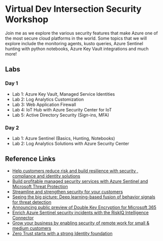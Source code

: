 # Virtual Dev Intersection Security Workshop

Join me as we explore the various security features that make Azure one of the most secure cloud platforms in the world. Some topics that we will explore include the monitoring agents, kusto queries, Azure Sentinel hunting with python notebooks, Azure Key Vault integrations and much more!

## Labs

### Day 1

- Lab 1: Azure Key Vault, Managed Service Identities
- Lab 2: Log Analytics Customization
- Lab 3: Web Application Firewall
- Lab 4: IoT Hub with Azure Security Center for IoT
- Lab 5: Active Directory Security (Sign-ins, MFA)

### Day 2

- Lab 1: Azure Sentinel (Basics, Hunting, Notebooks)
- Lab 2: Log Analytics Solutions with Azure Security Center

## Reference Links

- [Help customers reduce risk and build resilience with security , compliance and identity solutions](https://mediusprodstatic.studios.ms/presentations/insp20/IDB162/IDB162.pdf?sv=2018-03-28&sr=b&sig=Hr53ybdSqjpG9gTa9E1DJj0MMOwuxqlCO5cwq6APTWk%3D&se=2020-07-27T17%3A41%3A26Z&sp=r)
- [Build profitable managed security services with Azure Sentinel and Microsoft Threat Protection](https://mediusprodstatic.studios.ms/presentations/insp20/IOD193/IOD193.pdf?sv=2018-03-28&sr=b&sig=7FpGx3%2F5tytt79cidxK%2FOG5J6BWydJK133Wmfa1NsT8%3D&se=2020-07-27T17%3A06%3A52Z&sp=r)
- [Streamline and strengthen security for your customers](https://mediusprodstatic.studios.ms/presentations/insp20/IDB160/IDB160.pdf?sv=2018-03-28&sr=b&sig=XbNgS0UWpZeuMfwx3B6L9Q1LvdO%2F42Ykzy9GqW7GMgU%3D&se=2020-07-27T18%3A09%3A57Z&sp=r)
- [Seeing the big picture: Deep learning-based fusion of behavior signals for threat detection](https://www.microsoft.com/security/blog/2020/07/23/seeing-the-big-picture-deep-learning-based-fusion-of-behavior-signals-for-threat-detection/)
- [Announcing public preview of Double Key Encryption for Microsoft 365](https://techcommunity.microsoft.com/t5/microsoft-security-and/announcing-public-preview-of-double-key-encryption-for-microsoft/ba-p/1534451)
- [Enrich Azure Sentinel security incidents with the RiskIQ Intelligence Connector](https://techcommunity.microsoft.com/t5/azure-sentinel/enrich-azure-sentinel-security-incidents-with-the-riskiq/ba-p/1534412)
- [Grow your business by enabling security of remote work for small & medium customers](https://mediusprodstatic.studios.ms/presentations/insp20/IDB169/IDB169.pdf?sv=2018-03-28&sr=b&sig=y8JNAVbFMokEYuWPZSDlCuVA63PFx%2Bi82jAToDKbtZY%3D&se=2020-07-27T23%3A55%3A47Z&sp=r)
- [Zero Trust starts with a strong Identity foundation](https://mediusprodstatic.studios.ms/presentations/insp20/IDB161/IDB161.pdf?sv=2018-03-28&sr=b&sig=0fGQvO0uPB7xbXjWWp1T1cOaaSQbi8%2FWJXgLpZeOMbo%3D&se=2020-07-28T16%3A57%3A45Z&sp=r)

